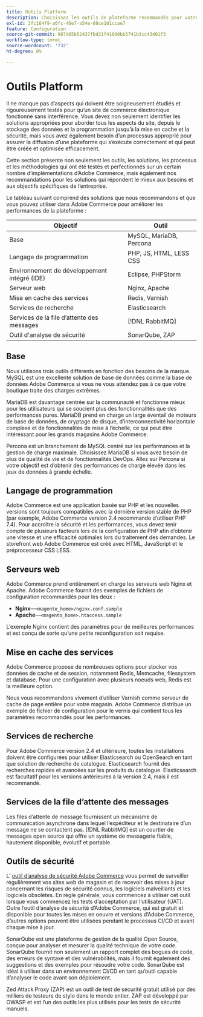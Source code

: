 ```yaml
---
title: Outils Platform
description: Choisissez les outils de plateforme recommandés pour votre mise en oeuvre Adobe Commerce.
exl-id: 3fc164f9-a0fc-46e7-a54e-08ce101ccae7
feature: Configuration
source-git-commit: 987d65b52437fbd21f41600bb5741b3cc43d01f3
workflow-type: tm+mt
source-wordcount: '732'
ht-degree: 0%

---
```


# Outils Platform

Il ne manque pas d’aspects qui doivent être soigneusement étudiés et rigoureusement testés pour qu’un site de commerce électronique fonctionne sans interférence. Vous devez non seulement identifier les solutions appropriées pour aborder tous les aspects du site, depuis le stockage des données et la programmation jusqu’à la mise en cache et la sécurité, mais vous avez également besoin d’un processus approprié pour assurer la diffusion d’une plateforme qui s’exécute correctement et qui peut être créée et optimisée efficacement.

Cette section présente non seulement les outils, les solutions, les processus et les méthodologies qui ont été testés et perfectionnés sur un certain nombre d’implémentations d’Adobe Commerce, mais également nos recommandations pour les solutions qui répondent le mieux aux besoins et aux objectifs spécifiques de l’entreprise.

Le tableau suivant comprend des solutions que nous recommandons et que vous pouvez utiliser dans Adobe Commerce pour améliorer les performances de la plateforme :

| Objectif | Outil |
|------------------------------------------|-------------------------|
| Base | MySQL, MariaDB, Percona |
| Langage de programmation | PHP, JS, HTML, LESS CSS |
| Environnement de développement intégré (IDE) | Eclipse, PHPStorm |
| Serveur web | Nginx, Apache |
| Mise en cache des services | Redis, Varnish |
| Services de recherche | Elasticsearch |
| Services de la file d’attente des messages | [!DNL RabbitMQ] |
| Outil d&#39;analyse de sécurité | SonarQube, ZAP |

## Base

Nous utilisons trois outils différents en fonction des besoins de la marque. MySQL est une excellente solution de base de données comme la base de données Adobe Commerce si vous ne vous attendez pas à ce que votre boutique traite des charges extrêmes.

MariaDB est davantage centrée sur la communauté et fonctionne mieux pour les utilisateurs qui se soucient plus des fonctionnalités que des performances pures. MariaDB prend en charge un large éventail de moteurs de base de données, de cryptage de disque, d’interconnectivité horizontale complexe et de fonctionnalités de mise à l’échelle, ce qui peut être intéressant pour les grands magasins Adobe Commerce.

Percona est un branchement de MySQL centré sur les performances et la gestion de charge maximale. Choisissez MariaDB si vous avez besoin de plus de qualité de vie et de fonctionnalités DevOps. Allez sur Percona si votre objectif est d’obtenir des performances de charge élevée dans les jeux de données à grande échelle.

## Langage de programmation

Adobe Commerce est une application basée sur PHP et les nouvelles versions sont toujours compatibles avec la dernière version stable de PHP (par exemple, Adobe Commerce version 2.4 recommande d’utiliser PHP 7.4). Pour accroître la sécurité et les performances, vous devez tenir compte de plusieurs facteurs lors de la configuration de PHP afin d’obtenir une vitesse et une efficacité optimales lors du traitement des demandes. Le storefront web Adobe Commerce est créé avec HTML, JavaScript et le préprocesseur CSS LESS.

## Serveurs web

Adobe Commerce prend entièrement en charge les serveurs web Nginx et Apache. Adobe Commerce fournit des exemples de fichiers de configuration recommandés pour les deux :

- **Nginx**—`<magento_home>/nginx.conf.sample`
- **Apache**—`<magento_home>.htaccess.sample`

L’exemple Nginx contient des paramètres pour de meilleures performances et est conçu de sorte qu’une petite reconfiguration soit requise.

## Mise en cache des services

Adobe Commerce propose de nombreuses options pour stocker vos données de cache et de session, notamment Redis, Memcache, filessystem et database. Pour une configuration avec plusieurs noeuds web, Redis est la meilleure option.

Nous vous recommandons vivement d’utiliser Varnish comme serveur de cache de page entière pour votre magasin. Adobe Commerce distribue un exemple de fichier de configuration pour le vernis qui contient tous les paramètres recommandés pour les performances.

## Services de recherche

Pour Adobe Commerce version 2.4 et ultérieure, toutes les installations doivent être configurées pour utiliser Elasticsearch ou OpenSearch en tant que solution de recherche de catalogue. Elasticsearch fournit des recherches rapides et avancées sur les produits du catalogue. Elasticsearch est facultatif pour les versions antérieures à la version 2.4, mais il est recommandé.

## Services de la file d’attente des messages

Les files d’attente de message fournissent un mécanisme de communication asynchrone dans lequel l’expéditeur et le destinataire d’un message ne se contactent pas. [!DNL RabbitMQ] est un courtier de messages open source qui offre un système de messagerie fiable, hautement disponible, évolutif et portable.

## Outils de sécurité

L’ [ outil d’analyse de sécurité Adobe Commerce](https://experienceleague.adobe.com/en/docs/commerce-admin/systems/security/security-scan) vous permet de surveiller régulièrement vos sites web de magasin et de recevoir des mises à jour concernant les risques de sécurité connus, les logiciels malveillants et les logiciels obsolètes. En règle générale, vous commencez à utiliser cet outil lorsque vous commencez les tests d’acceptation par l’utilisateur (UAT). Outre l’outil d’analyse de sécurité d’Adobe Commerce, qui est gratuit et disponible pour toutes les mises en oeuvre et versions d’Adobe Commerce, d’autres options peuvent être utilisées pendant le processus CI/CD et avant chaque mise à jour.

SonarQube est une plateforme de gestion de la qualité Open Source, conçue pour analyser et mesurer la qualité technique de votre code. SonarQube fournit non seulement un rapport complet des bogues de code, des erreurs de syntaxe et des vulnérabilités, mais il fournit également des suggestions et des exemples pour résoudre votre code. SonarQube est idéal à utiliser dans un environnement CI/CD en tant qu’outil capable d’analyser le code avant son déploiement.

Zed Attack Proxy (ZAP) est un outil de test de sécurité gratuit utilisé par des milliers de testeurs de stylo dans le monde entier. ZAP est développé par OWASP et est l’un des outils les plus utilisés pour les tests de sécurité manuels.
